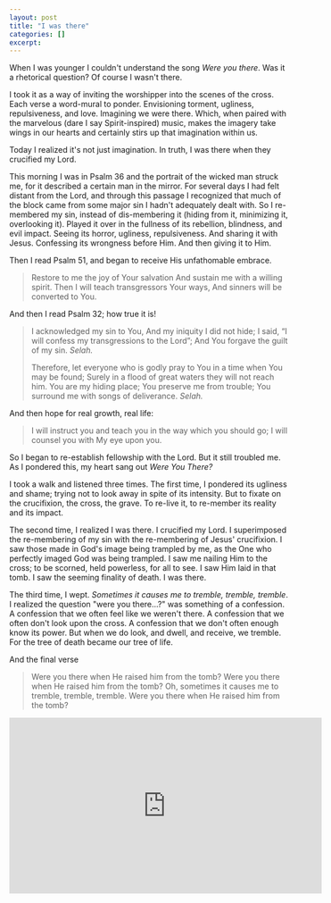 ```yaml
---
layout: post
title: "I was there"
categories: []
excerpt: 
---
```


When I was younger I couldn't understand the song *Were you there*. Was it a rhetorical question? Of course I wasn't there.

I took it as a way of inviting the worshipper into the scenes of the cross. Each verse a word-mural to ponder. Envisioning torment, ugliness, repulsiveness, and love. Imagining we were there. Which, when paired with the marvelous (dare I say Spirit-inspired) music, makes the imagery take wings in our hearts and certainly stirs up that imagination within us.

Today I realized it's not just imagination. In truth, I was there when they crucified my Lord.



This morning I was in Psalm 36 and the portrait of the wicked man struck me, for it described a certain man in the mirror. For several days I had felt distant from the Lord, and through this passage I recognized that much of the block came from some major sin I hadn't adequately dealt with. So I re-membered my sin, instead of dis-membering it (hiding from it, minimizing it, overlooking it). Played it over in the fullness of its rebellion, blindness, and evil impact. Seeing its horror, ugliness, repulsiveness. And sharing it with Jesus. Confessing its wrongness before Him. And then giving it to Him. 

Then I read Psalm 51, and began to receive His unfathomable embrace. 

> Restore to me the joy of Your salvation
> And sustain me with a willing spirit.
> Then I will teach transgressors Your ways,
> And sinners will be converted to You.

And then I read Psalm 32; how true it is!

> I acknowledged my sin to You,
> And my iniquity I did not hide;
> I said, “I will confess my transgressions to the Lord”;
> And You forgave the guilt of my sin. *Selah.*
>
> Therefore, let everyone who is godly pray to You in a time when You may be found;
> Surely in a flood of great waters they will not reach him.
> You are my hiding place; You preserve me from trouble;
> You surround me with songs of deliverance. *Selah.*

And then hope for real growth, real life:

> I will instruct you and teach you in the way which you should go;
> I will counsel you with My eye upon you.



So I began to re-establish fellowship with the Lord. But it still troubled me.
As I pondered this, my heart sang out *Were You There?*



I took a walk and listened three times. The first time, I pondered its ugliness and shame; trying not to look away in spite of its intensity. But to fixate on the crucifixion, the cross, the grave. To re-live it, to re-member its reality and its impact.

The second time, I realized I was there. I crucified my Lord. I superimposed the re-membering of my sin with the re-membering of Jesus' crucifixion. I saw those made in God's image being trampled by me, as the One who perfectly imaged God was being trampled. I saw me nailing Him to the cross; to be scorned, held powerless, for all to see. I saw Him laid in that tomb. I saw the seeming finality of death. I was there.

The third time, I wept. *Sometimes it causes me to tremble, tremble, tremble*. I realized the question "were you there...?" was something of a confession. A confession that we often feel like we weren't there. A confession that we often don't look upon the cross. A confession that we don't often enough know its power. But when we do look, and dwell, and receive, we tremble. For the tree of death became our tree of life. 

And the final verse

> Were you there when He raised him from the tomb?
> Were you there when He raised him from the tomb?
> Oh, sometimes it causes me to tremble, tremble, tremble.
> Were you there when He raised him from the tomb?





<iframe width="560" height="315" src="https://www.youtube-nocookie.com/embed/oKscSEmm8gU?si=LtIWD1JfOWGMWGnB" title="YouTube video player" frameborder="0" allow="accelerometer; autoplay; clipboard-write; encrypted-media; gyroscope; picture-in-picture; web-share" allowfullscreen></iframe>
